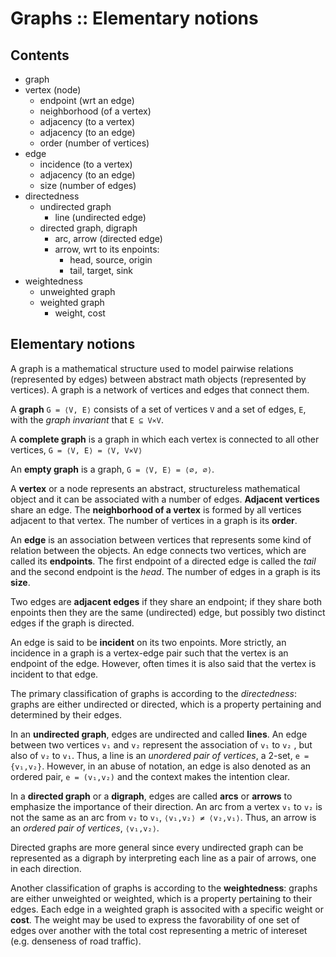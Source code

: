 # Graphs :: Elementary notions

## Contents

- graph
- vertex (node)
  - endpoint (wrt an edge)
  - neighborhood (of a vertex)
  - adjacency (to a vertex)
  - adjacency (to an edge)
  - order (number of vertices)
- edge
  - incidence (to a vertex)
  - adjacency (to an edge)
  - size (number of edges)
- directedness
  - undirected graph
    - line (undirected edge)
  - directed graph, digraph
    - arc, arrow (directed edge)
    - arrow, wrt to its enpoints:
      - head, source, origin
      - tail, target, sink
- weightedness
  - unweighted graph
  - weighted graph
    - weight, cost



## Elementary notions

A graph is a mathematical structure used to model pairwise relations (represented by edges) between abstract math objects (represented by vertices). A graph is a network of vertices and edges that connect them.

A **graph** `G = ⟨V, E⟩` consists of a set of vertices `V` and a set of edges, `E`, with the *graph invariant* that `E ⊆ V⨯V`.

A **complete graph** is a graph in which each vertex is connected to all other vertices, `G = ⟨V, E⟩ = ⟨V, V⨯V⟩`

An **empty graph** is a graph, `G = ⟨V, E⟩ = ⟨∅, ∅⟩`.


A **vertex** or a node represents an abstract, structureless mathematical object and it can be associated with a number of edges. **Adjacent vertices** share an edge. The **neighborhood of a vertex** is formed by all vertices adjacent to that vertex. The number of vertices in a graph is its **order**.

An **edge** is an association between vertices that represents some kind of relation between the objects. An edge connects two vertices, which are called its **endpoints**. The first endpoint of a directed edge is called the *tail* and the second endpoint is the *head*. The number of edges in a graph is its **size**.

Two edges are **adjacent edges** if they share an endpoint; if they share both enpoints then they are the same (undirected) edge, but possibly two distinct edges if the graph is directed.

An edge is said to be **incident** on its two enpoints. More strictly, an incidence in a graph is a vertex-edge pair such that the vertex is an endpoint of the edge. However, often times it is also said that the vertex is incident to that edge.

The primary classification of graphs is according to the *directedness*: graphs are either undirected or directed, which is a property pertaining and determined by their edges.

In an **undirected graph**, edges are undirected and called **lines**. An edge between two vertices `v₁` and `v₂` represent the association of `v₁` to `v₂` , but also of `v₂` to `v₁`. Thus, a line is an *unordered pair of vertices*, a 2-set, `e = {v₁,v₂}`. However, in an abuse of notation, an edge is also denoted as an ordered pair, `e = (v₁,v₂)` and the context makes the intention clear.

In a **directed graph** or a **digraph**, edges are called **arcs** or **arrows** to emphasize the importance of their direction. An arc from a vertex `v₁` to `v₂` is not the same as an arc from `v₂` to `v₁`, `⟨v₁,v₂⟩ ≠ ⟨v₂,v₁⟩`. Thus, an arrow is an *ordered pair of vertices*, `⟨v₁,v₂⟩`.

Directed graphs are more general since every undirected graph can be represented as a digraph by interpreting each line as a pair of arrows, one in each direction.

Another classification of graphs is according to the **weightedness**: graphs are either unweighted or weighted, which is a property pertaining to their edges. Each edge in a weighted graph is associted with a specific weight or **cost**. The weight may be used to express the favorability of one set of edges over another with the total cost representing a metric of intereset (e.g. denseness of road traffic).
